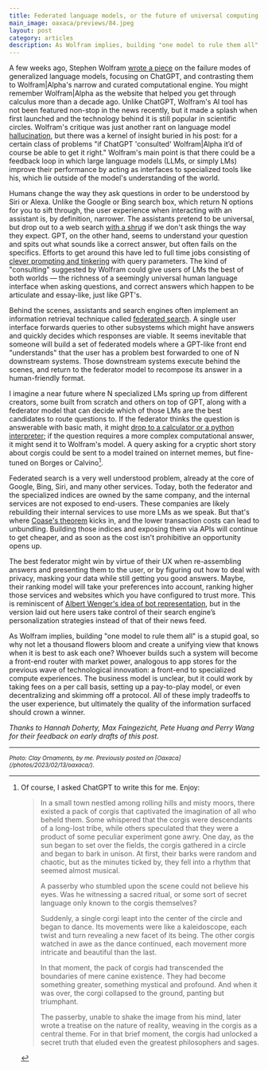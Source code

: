 ```yaml
---
title: Federated language models, or the future of universal computing
main_image: oaxaca/previews/84.jpeg
layout: post
category: articles
description: As Wolfram implies, building "one model to rule them all" is a stupid goal
---
```


A few weeks ago, Stephen Wolfram [wrote a piece](https://writings.stephenwolfram.com/2023/01/wolframalpha-as-the-way-to-bring-computational-knowledge-superpowers-to-chatgpt/) on the failure modes of generalized language models, focusing on ChatGPT, and contrasting them to Wolfram\|Alpha's narrow and curated computational engine. You might remember Wolfram\|Alpha as the website that helped you get through calculus more than a decade ago. Unlike ChatGPT, Wolfram's AI tool has not been featured non-stop in the news recently, but it made a splash when first launched and the technology behind it is still popular in scientific circles. Wolfram's critique was just another rant on language model [hallucination](https://en.wikipedia.org/wiki/Hallucination_(artificial_intelligence)), but there was a kernel of insight buried in his post: for a certain class of problems "if ChatGPT 'consulted' Wolfram\|Alpha it’d of course be able to get it right." Wolfram's main point is that there could be a feedback loop in which large language models (LLMs, or simply LMs) improve their performance by acting as interfaces to specialized tools like his, which lie outside of the model's understanding of the world.

Humans change the way they ask questions in order to be understood by Siri or Alexa. Unlike the Google or Bing search box, which return N options for you to sift through, the user experience when interacting with an assistant is, by definition, narrower. The assistants pretend to be universal, but drop out to a web search [with a shrug](https://www.ben-evans.com/benedictevans/2017/2/22/voice-and-the-uncanny-valley-of-ai) if we don't ask things the way they expect. GPT, on the other hand, seems to understand your question and spits out what sounds like a correct answer, but often fails on the specifics. Efforts to get around this have led to full time jobs consisting of [clever prompting and tinkering](https://archive.is/20230301052905/https://www.washingtonpost.com/technology/2023/02/25/prompt-engineers-techs-next-big-job/) with query parameters. The kind of "consulting" suggested by Wolfram could give users of LMs the best of both worlds — the richness of a seemingly universal human language interface when asking questions, and correct answers which happen to be articulate and essay-like, just like GPT's.

Behind the scenes, assistants and search engines often implement an information retrieval technique called [federated search](https://en.wikipedia.org/wiki/Federated_search). A single user interface forwards queries to other subsystems which might have answers and quickly decides which responses are viable. It seems inevitable that someone will build a set of federated models where a GPT-like front end "understands" that the user has a problem best forwarded to one of N downstream systems. Those downstream systems execute behind the scenes, and return to the federator model to recompose its answer in a human-friendly format.

I imagine a near future where N specialized LMs spring up from different creators, some built from scratch and others on top of GPT, along with a federator model that can decide which of those LMs are the best candidates to route questions to. If the federator thinks the question is answerable with basic math, it might [drop to a calculator or a python interpreter](https://arxiv.org/abs/2302.04761); if the question requires a more complex computational answer, it might send it to Wolfram's model. A query asking for a cryptic short story about corgis could be sent to a model trained on internet memes, but fine-tuned on Borges or Calvino[^1].

Federated search is a very well understood problem, already at the core of Google, Bing, Siri, and many other services. Today, both the federator and the specialized indices are owned by the same company, and the internal services are not exposed to end-users. These companies are likely rebuilding their internal services to use more LMs as we speak. But that's where [Coase's theorem](https://www.investopedia.com/terms/c/coase-theorem.asp) kicks in, and the lower transaction costs can lead to unbundling. Building those indices and exposing them via APIs will continue to get cheaper, and as soon as the cost isn't prohibitive an opportunity opens up.

The best federator might win by virtue of their UX when re-assembling answers and presenting them to the user, or by figuring out how to deal with privacy, masking your data while still getting you good answers. Maybe, their ranking model will take your preferences into account, ranking higher those services and websites which you have configured to trust more. This is reminiscent of [Albert Wenger's idea of bot representation](https://continuations.com/post/172413445510/we-need-mandatory-enduser-apis-for-social-and), but in the version laid out here users take control of their search engine’s personalization strategies instead of that of their news feed.

As Wolfram implies, building "one model to rule them all" is a stupid goal, so why not let a thousand flowers bloom and create a unifying view that knows when it is best to ask each one? Whoever builds such a system will become a front-end router with market power, analogous to app stores for the previous wave of technological innovation: a front-end to specialized compute experiences. The business model is unclear, but it could work by taking fees on a per call basis, setting up a pay-to-play model, or even decentralizing and skimming off a protocol. All of these imply tradeoffs to the user experience, but ultimately the quality of the information surfaced should crown a winner.

_Thanks to Hannah Doherty, Max Faingezicht, Pete Huang and Perry Wang for their feedback on early drafts of this post._

<hr>
<small><em>Photo: Clay Ornaments, by me. Previously posted on [Oaxaca](/photos/2023/02/13/oaxaca/).</em></small>

[^1]: Of course, I asked ChatGPT to write this for me. Enjoy:

	> In a small town nestled among rolling hills and misty moors, there existed a pack of corgis that captivated the imagination of all who beheld them. Some whispered that the corgis were descendants of a long-lost tribe, while others speculated that they were a product of some peculiar experiment gone awry.
	> One day, as the sun began to set over the fields, the corgis gathered in a circle and began to bark in unison. At first, their barks were random and chaotic, but as the minutes ticked by, they fell into a rhythm that seemed almost musical.
	>
	> A passerby who stumbled upon the scene could not believe his eyes. Was he witnessing a sacred ritual, or some sort of secret language only known to the corgis themselves?
	>
	> Suddenly, a single corgi leapt into the center of the circle and began to dance. Its movements were like a kaleidoscope, each twist and turn revealing a new facet of its being. The other corgis watched in awe as the dance continued, each movement more intricate and beautiful than the last.
	>
	> In that moment, the pack of corgis had transcended the boundaries of mere canine existence. They had become something greater, something mystical and profound. And when it was over, the corgi collapsed to the ground, panting but triumphant.
	>
	> The passerby, unable to shake the image from his mind, later wrote a treatise on the nature of reality, weaving in the corgis as a central theme. For in that brief moment, the corgis had unlocked a secret truth that eluded even the greatest philosophers and sages.